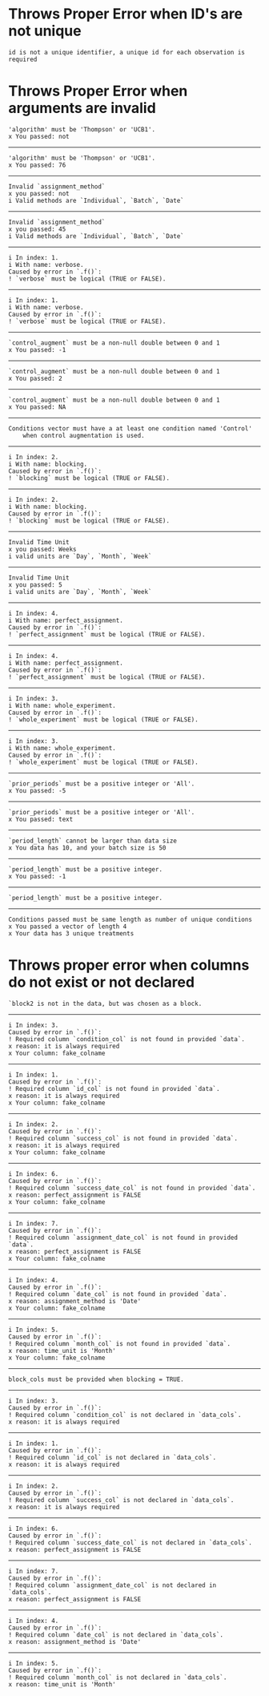 # Throws Proper Error when ID's are not unique

    id is not a unique identifier, a unique id for each observation is required

# Throws Proper Error when arguments are invalid

    'algorithm' must be 'Thompson' or 'UCB1'.
    x You passed: not

---

    'algorithm' must be 'Thompson' or 'UCB1'.
    x You passed: 76

---

    Invalid `assignment_method`
    x you passed: not
    i Valid methods are `Individual`, `Batch`, `Date`

---

    Invalid `assignment_method`
    x you passed: 45
    i Valid methods are `Individual`, `Batch`, `Date`

---

    i In index: 1.
    i With name: verbose.
    Caused by error in `.f()`:
    ! `verbose` must be logical (TRUE or FALSE).

---

    i In index: 1.
    i With name: verbose.
    Caused by error in `.f()`:
    ! `verbose` must be logical (TRUE or FALSE).

---

    `control_augment` must be a non-null double between 0 and 1
    x You passed: -1

---

    `control_augment` must be a non-null double between 0 and 1
    x You passed: 2

---

    `control_augment` must be a non-null double between 0 and 1
    x You passed: NA

---

    Conditions vector must have a at least one condition named 'Control'
        when control augmentation is used.

---

    i In index: 2.
    i With name: blocking.
    Caused by error in `.f()`:
    ! `blocking` must be logical (TRUE or FALSE).

---

    i In index: 2.
    i With name: blocking.
    Caused by error in `.f()`:
    ! `blocking` must be logical (TRUE or FALSE).

---

    Invalid Time Unit
    x you passed: Weeks
    i valid units are `Day`, `Month`, `Week`

---

    Invalid Time Unit
    x you passed: 5
    i valid units are `Day`, `Month`, `Week`

---

    i In index: 4.
    i With name: perfect_assignment.
    Caused by error in `.f()`:
    ! `perfect_assignment` must be logical (TRUE or FALSE).

---

    i In index: 4.
    i With name: perfect_assignment.
    Caused by error in `.f()`:
    ! `perfect_assignment` must be logical (TRUE or FALSE).

---

    i In index: 3.
    i With name: whole_experiment.
    Caused by error in `.f()`:
    ! `whole_experiment` must be logical (TRUE or FALSE).

---

    i In index: 3.
    i With name: whole_experiment.
    Caused by error in `.f()`:
    ! `whole_experiment` must be logical (TRUE or FALSE).

---

    `prior_periods` must be a positive integer or 'All'.
    x You passed: -5 

---

    `prior_periods` must be a positive integer or 'All'.
    x You passed: text

---

    `period_length` cannot be larger than data size
    x You data has 10, and your batch size is 50

---

    `period_length` must be a positive integer.
    x You passed: -1

---

    `period_length` must be a positive integer.

---

    Conditions passed must be same length as number of unique conditions
    x You passed a vector of length 4
    x Your data has 3 unique treatments

# Throws proper error when columns do not exist or not declared

    `block2 is not in the data, but was chosen as a block.

---

    i In index: 3.
    Caused by error in `.f()`:
    ! Required column `condition_col` is not found in provided `data`.
    x reason: it is always required
    x Your column: fake_colname

---

    i In index: 1.
    Caused by error in `.f()`:
    ! Required column `id_col` is not found in provided `data`.
    x reason: it is always required
    x Your column: fake_colname

---

    i In index: 2.
    Caused by error in `.f()`:
    ! Required column `success_col` is not found in provided `data`.
    x reason: it is always required
    x Your column: fake_colname

---

    i In index: 6.
    Caused by error in `.f()`:
    ! Required column `success_date_col` is not found in provided `data`.
    x reason: perfect_assignment is FALSE
    x Your column: fake_colname

---

    i In index: 7.
    Caused by error in `.f()`:
    ! Required column `assignment_date_col` is not found in provided `data`.
    x reason: perfect_assignment is FALSE
    x Your column: fake_colname

---

    i In index: 4.
    Caused by error in `.f()`:
    ! Required column `date_col` is not found in provided `data`.
    x reason: assignment_method is 'Date'
    x Your column: fake_colname

---

    i In index: 5.
    Caused by error in `.f()`:
    ! Required column `month_col` is not found in provided `data`.
    x reason: time_unit is 'Month'
    x Your column: fake_colname

---

    block_cols must be provided when blocking = TRUE.

---

    i In index: 3.
    Caused by error in `.f()`:
    ! Required column `condition_col` is not declared in `data_cols`.
    x reason: it is always required

---

    i In index: 1.
    Caused by error in `.f()`:
    ! Required column `id_col` is not declared in `data_cols`.
    x reason: it is always required

---

    i In index: 2.
    Caused by error in `.f()`:
    ! Required column `success_col` is not declared in `data_cols`.
    x reason: it is always required

---

    i In index: 6.
    Caused by error in `.f()`:
    ! Required column `success_date_col` is not declared in `data_cols`.
    x reason: perfect_assignment is FALSE

---

    i In index: 7.
    Caused by error in `.f()`:
    ! Required column `assignment_date_col` is not declared in `data_cols`.
    x reason: perfect_assignment is FALSE

---

    i In index: 4.
    Caused by error in `.f()`:
    ! Required column `date_col` is not declared in `data_cols`.
    x reason: assignment_method is 'Date'

---

    i In index: 5.
    Caused by error in `.f()`:
    ! Required column `month_col` is not declared in `data_cols`.
    x reason: time_unit is 'Month'

